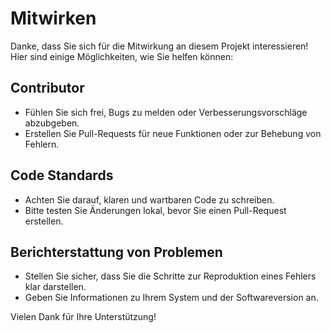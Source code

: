 # Mitwirken

Danke, dass Sie sich für die Mitwirkung an diesem Projekt interessieren! Hier sind einige Möglichkeiten, wie Sie helfen können:

## Contributor
- Fühlen Sie sich frei, Bugs zu melden oder Verbesserungsvorschläge abzubgeben.
- Erstellen Sie Pull-Requests für neue Funktionen oder zur Behebung von Fehlern.

## Code Standards
- Achten Sie darauf, klaren und wartbaren Code zu schreiben.
- Bitte testen Sie Änderungen lokal, bevor Sie einen Pull-Request erstellen.

## Berichterstattung von Problemen
- Stellen Sie sicher, dass Sie die Schritte zur Reproduktion eines Fehlers klar darstellen.
- Geben Sie Informationen zu Ihrem System und der Softwareversion an.

Vielen Dank für Ihre Unterstützung!